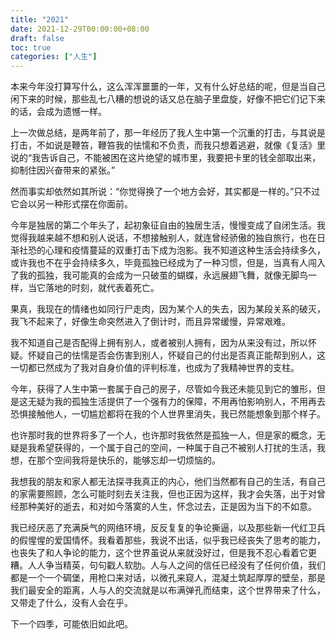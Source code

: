 ```yaml
---
title: "2021"
date: 2021-12-29T00:00:00+08:00
draft: false
toc: true
categories: ["人生"]
---
```


本来今年没打算写什么，这么浑浑噩噩的一年，又有什么好总结的呢，但是当自己闲下来的时候，那些乱七八糟的想说的话又总在脑子里盘旋，好像不把它们记下来的话，会成为遗憾一样。

上一次做总结，是两年前了，那一年经历了我人生中第一个沉重的打击，与其说是打击，不如说是鞭笞，鞭笞我的怯懦和不负责，而我只想着逃避，就像《复活》里说的“我告诉自己，不能被困在这片绝望的城市里，我要把卡里的钱全部取出来，抑制住因兴奋带来的紧张。”

然而事实却依然如其所说：“你觉得换了一个地方会好，其实都是一样的。”只不过它会以另一种形式摆在你面前。

今年是独居的第二个年头了，起初象征自由的独居生活，慢慢变成了自闭生活。我觉得我越来越不想和别人说话，不想接触别人，就连曾经骄傲的独自旅行，也在日渐社恐的心理和疫情蔓延的双重打击下成为泡影。我不知道这种生活会持续多久，或许我也不在乎会持续多久，毕竟孤独已经成为了一种习惯，但是，当真有人闯入了我的孤独，我可能真的会成为一只破茧的蝴蝶，永远展翅飞舞，就像无脚鸟一样，当它落地的时刻，就代表着死亡。

果真，我现在的情绪也如同行尸走肉，因为某个人的失去，因为某段关系的破灭，我飞不起来了，好像生命突然进入了倒计时，而且异常缓慢，异常艰难。

我不知道自己是否配得上拥有别人，或者被别人拥有，因为从来没有过，所以怀疑。怀疑自己的怯懦是否会伤害到别人，怀疑自己的付出是否真正能帮到别人，这一切都已然成为了我对自身价值的评判标准，也成为了我精神世界的支柱。

今年，获得了人生中第一套属于自己的房子，尽管如今我还未能见到它的雏形，但是这无疑为我的孤独生活提供了一个强有力的保障，不用再怕影响别人，不用再去恐惧接触他人，一切尴尬都将在我的个人世界里消失，我已然能想象到那个样子。

也许那时我的世界将多了一个人，也许那时我依然是孤独一人，但是家的概念，无疑是我希望获得的，一个属于自己的空间，一种属于自己不被别人打扰的生活，我想，在那个空间我将是快乐的，能够忘却一切烦恼的。

我想我的朋友和家人都无法探寻我真正的内心，他们当然都有自己的生活，有自己的家需要照顾，怎么可能时刻去关注我，但也正因为这样，我才会失落，出于对曾经那种美好的逝去，和对如今落寞的人生，怀念过去，正是因为当下的不如意。

我已经厌恶了充满戾气的网络环境，反反复复的争论撕逼，以及那些新一代红卫兵的假惺惺的爱国情怀。我看着那些，我说不出话，似乎我已经丧失了思考的能力，也丧失了和人争论的能力，这个世界虽说从来就没好过，但是我不忍心看着它更糟。人人争当精英，句句戳人软肋。人与人之间的信任已经没有了任何价值，我们都是一个一个碉堡，用枪口来对话，以微孔来窥人，混凝土筑起厚厚的壁垒，那是我们最安全的距离，人与人的交流就是以布满弹孔而结束，这个世界带来了什么，又带走了什么，没有人会在乎。

下一个四季，可能依旧如此吧。

